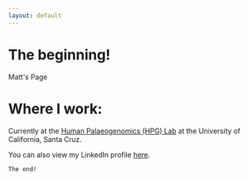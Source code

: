 ```yaml
---
layout: default
---
```


# The beginning!

Matt's Page


# Where I work:
Currently at the [Human Palaeogenomics (HPG) Lab](https://ucschpg.wordpress.com/) at the University of California, Santa Cruz.

You can also view my LinkedIn profile [here](https://www.linkedin.com/in/matthew-jobin-111b0212/).


```
The end!
```